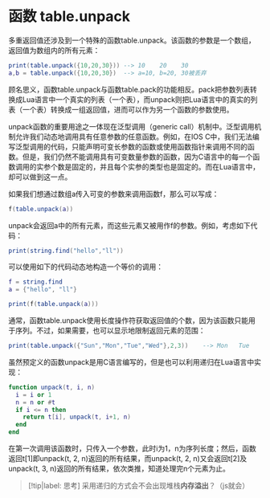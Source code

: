 # 函数 table.unpack

多重返回值还涉及到一个特殊的函数table.unpack。该函数的参数是一个数组，返回值为数组内的所有元素：

```lua
print(table.unpack({10,20,30})) --> 10    20    30
a,b = table.unpack({10,20,30})  --> a=10, b=20, 30被丢弃
```

顾名思义，函数table.unpack与函数table.pack的功能相反。pack把参数列表转换成Lua语言中一个真实的列表（一个表），而unpack则把Lua语言中的真实的列表（一个表）转换成一组返回值，进而可以作为另一个函数的参数使用。

unpack函数的重要用途之一体现在泛型调用（generic call）机制中。泛型调用机制允许我们动态地调用具有任意参数的任意函数。例如，在IOS C中，我们无法编写泛型调用的代码，只能声明可变长参数的函数或使用函数指针来调用不同的函数。但是，我们仍然不能调用具有可变数量参数的函数，因为C语言中的每一个函数调用的实参个数是固定的，并且每个实参的类型也是固定的。而在Lua语言中，却可以做到这一点。

如果我们想通过数组a传入可变的参数来调用函数f，那么可以写成：

```lua
f(table.unpack(a))
```

unpack会返回a中的所有元素，而这些元素又被用作f的参数。例如，考虑如下代码：

```lua
print(string.find("hello","ll"))
```

可以使用如下的代码动态地构造一个等价的调用：

```lua
f = string.find
a = {"hello", "ll"}

print(f(table.unpack(a)))
```

通常，函数table.unpack使用长度操作符获取返回值的个数，因为该函数只能用于序列。不过，如果需要，也可以显示地限制返回元素的范围：

```lua
print(table.unpack({"Sun","Mon","Tue","Wed"},2,3))    --> Mon   Tue
```

虽然预定义的函数unpack是用C语言编写的，但是也可以利用递归在Lua语言中实现：

```lua
function unpack(t, i, n)
  i = i or 1
  n = n or #t
  if i <= n then
    return t[i], unpack(t, i+1, n)
  end
end
```

在第一次调用该函数时，只传入一个参数，此时i为1，n为序列长度；然后，函数返回t[1]即unpack(t, 2, n)返回的所有结果，而unpack(t, 2, n)又会返回t[2]及unpack(t, 3, n)返回的所有结果，依次类推，知道处理完n个元素为止。

> [!tip|label: 思考]
> 采用递归的方式会不会出现堆栈**内存溢出**？（js就会）
